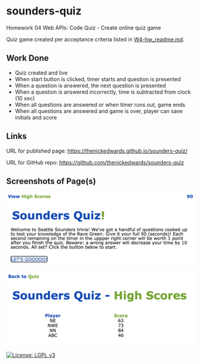 # sounders-quiz
Homework 04 Web APIs: Code Quiz - Create online quiz game

Quiz game created per acceptance criteria listed in [W4-hw_readme.md](W4-hw_readme.md).

## Work Done
* Quiz created and live
* When start button is clicked, timer starts and question is presented
* When a question is answered, the next question is presented
* When a question is answered incorrectly, time is subtracted from clock (10 sec)
* When all questions are answered or when timer runs out, game ends
* When all questions are answered and game is over, player can save initials and score

## Links
URL for published page: https://thenickedwards.github.io/sounders-quiz/

URL for GitHub repo: https://github.com/thenickedwards/sounders-quiz

## Screenshots of Page(s)
![Screenshot of Nick Edwards' Sounders Quiz webpage.](SQ_screenshot-main.png)

![Screenshot of Nick Edwards' Sounders Quiz High Scores webpage.](SQ_screenshot-scores.png)

[![License: LGPL v3](https://img.shields.io/badge/License-LGPL_v3-blue.svg)](https://www.gnu.org/licenses/lgpl-3.0)